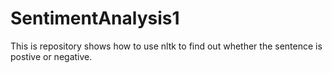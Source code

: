 # SentimentAnalysis1
This is repository shows how to use nltk to find out whether the sentence is postive or negative.


